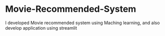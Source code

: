 # Movie-Recommended-System
I developed Movie recommended system using Maching learning, and also develop application using streamlit
